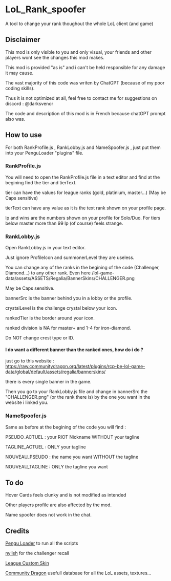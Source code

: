 # LoL_Rank_spoofer
A tool to change your rank thoughout the whole LoL client (and game)

## Disclaimer 
This mod is only visible to you and only visual, your friends and other players wont see the changes this mod makes.

This mod is provided "as is" and i can't be held responsible for any damage it may cause.

The vast majority of this code was writen by ChatGPT (because of my poor coding skills). 

Thus it is not optimized at all, feel free to contact me for suggestions on discord : @darksvenor

The code and description of this mod is in French because chatGPT prompt also was.

## How to use 

For both RankProfile.js , RankLobby.js and NameSpoofer.js , just put them into your PenguLoader "plugins" file. 


### RankProfile.js

You will need to open the RankProfile.js file in a text editor and find at the begining find the tier and tierText.

tier can have the values for league ranks (gold, platinium, master...) (May be Caps sensitive)

tierText can have any value as it is the text rank shown on your profile page.

lp and wins are the numbers shown on your profile for Solo/Duo. For tiers below master more than 99 lp (of course) feels strange.



### RankLobby.js 

Open RankLobby.js in your text editor.

Just ignore ProfileIcon and summonerLevel they are useless.

You can change any of the ranks in the begining of the code (Challenger, Diamond...) to any other rank. Even here /lol-game-data/assets/ASSETS/Regalia/BannerSkins/CHALLENGER.png

May be Caps sensitive. 

bannerSrc is the banner behind you in a lobby or the profile. 

crystalLevel is the challenge crystal below your icon.

rankedTier is the border around your icon.

ranked division is NA for master+ and 1-4 for iron-diamond.

Do NOT change crest type or ID.

#### I do want a different banner than the ranked ones, how do i do ? 

just go to this website : https://raw.communitydragon.org/latest/plugins/rcp-be-lol-game-data/global/default/assets/regalia/bannerskins/

there is every single banner in the game. 

Then you go to your RankLobby.js file and change in bannerSrc the "CHALLENGER.png" (or the rank there is) by the one you want in the website i linked you.


### NameSpoofer.js

Same as before at the begining of the code you will find :

PSEUDO_ACTUEL : your RIOT Nickname WITHOUT your tagline

TAGLINE_ACTUEL : ONLY your tagline 

NOUVEAU_PSEUDO : the name you want WITHOUT the tagline

NOUVEAU_TAGLINE : ONLY the tagline you want 

## To do

Hover Cards feels clunky and is not modified as intended 

Other players profile are also affected by the mod. 

Name spoofer does not work in the chat. 
## Credits
[Pengu Loader](https://github.com/PenguLoader/PenguLoader) to run all the scripts

[nylish](https://www.youtube.com/watch?v=gU97T9tHs8E&list=PLmfRqBUHwQjJKuxoVOiocEoJPi8SnJSRG&index=3) for the challenger recall

[League Custom Skin](https://github.com/LeagueToolkit/cslol-manager)

[Community Dragon](https://raw.communitydragon.org/) usefull database for all the LoL assets, textures... 
